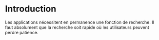 # Introduction

Les applications nécessitent en permanence une fonction de recherche.
Il faut absolument que la recherche soit rapide où les utilisateurs peuvent perdre patience.
